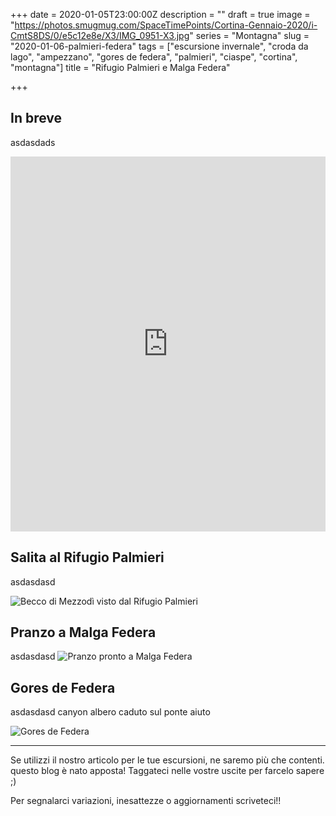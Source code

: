 +++
date = 2020-01-05T23:00:00Z
description = ""
draft = true
image = "https://photos.smugmug.com/SpaceTimePoints/Cortina-Gennaio-2020/i-CmtS8DS/0/e5c12e8e/X3/IMG_0951-X3.jpg"
series = "Montagna"
slug = "2020-01-06-palmieri-federa"
tags = ["escursione invernale", "croda da lago", "ampezzano", "gores de federa", "palmieri", "ciaspe", "cortina", "montagna"]
title = "Rifugio Palmieri e Malga Federa"

+++
## In breve

asdasdads

<iframe src="https://www.komoot.com/tour/108777311/embed?profile=1" width="100%" height="600" frameborder="0" scrolling="no"></iframe>

## Salita al Rifugio Palmieri

asdasdasd

![Becco di Mezzodì visto dal Rifugio Palmieri](https://photos.smugmug.com/SpaceTimePoints/Cortina-Gennaio-2020/i-DfJgpKP/0/c2897d3d/X3/IMG_0965-X3.jpg)

## Pranzo a Malga Federa

asdasdasd
![Pranzo pronto a Malga Federa](https://photos.smugmug.com/SpaceTimePoints/Cortina-Gennaio-2020/i-HPkqtC5/0/d7e4615a/X3/IMG_0983-X3.jpg)

## Gores de Federa

asdasdasd canyon albero caduto sul ponte aiuto

![Gores de Federa](https://photos.smugmug.com/SpaceTimePoints/Cortina-Gennaio-2020/i-7jTzB56/0/5830a42a/X3/IMG_0989-X3.jpg "Gores de Federa")

***

Se utilizzi il nostro articolo per le tue escursioni, ne saremo più che contenti. questo blog è nato apposta! Taggateci nelle vostre uscite per farcelo sapere ;)

Per segnalarci variazioni, inesattezze o aggiornamenti scriveteci!!